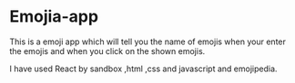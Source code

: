 # Emojia-app


This is a emoji app which will tell you the name of emojis when your enter the emojis and when you click on the shown emojis.


I have used React by sandbox ,html ,css and javascript and emojipedia.
